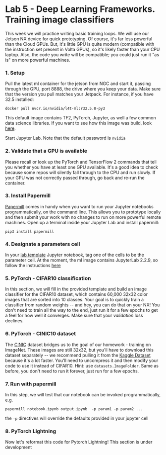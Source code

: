 # Lab 5 - Deep Learning Frameworks. Training image classifiers

This week we will practice writing basic training loops. We will use our Jetson NX device for quick prototyping. Of course, it's far less powerful than the Cloud GPUs. But, it's little GPU is quite modern (compatible with the instruction set present in Volta GPUs), so it's likely faster than your CPU laptop. Also, the code you write will be compatible; you could just run it "as is" on more powerful machines.

### 1. Setup
Pull the latest ml container for the jetson from NGC and start it, passing through the GPU, port 8888, the drive where you keep your data. Make sure that the version you pull matches your Jetpack. For instance, if you have 32.5 installed:
```
docker pull nvcr.io/nvidia/l4t-ml:r32.5.0-py3
```
This default image contains TF2, PyTorch, Jupyter, as well a few common data science libraries. If you want to see how this image was build, look [here](https://github.com/dusty-nv/jetson-containers).

Start Jupyter Lab.  Note that the default password is `nvidia`

### 2. Validate that a GPU is available
Please recall or look up the PyTorch and TensorFlow 2 commands that tell you whether you have at least one GPU available. It's a good idea to check because some repos will silently fall through to the CPU and run slowly. If your GPU was not correctly passed through, go back and re-run the container.

### 3. Install Papermill
[Papermill](https://papermill.readthedocs.io/en/latest/) comes in handy when you want to run your Jupyter notebooks programmatically, on the command line. This allows you to prototype locally and then submit your work with no changes to run on more powerful remote machines. Open up a terminal inside your Jupyter Lab and install papermill:
```
pip3 install papermill
```
### 4. Designate a parameters cell
In your [lab template](https://github.com/MIDS-scaling-up/v3/blob/main/week05/lab/cifar_lab.ipynb) Jupyter notebook, tag one of the cells to be the parameter cell. At the moment, the ml image contains JupyterLab 2.2.9, so follow the instructions [here](https://papermill.readthedocs.io/en/latest/usage-parameterize.html#jupyterlab-2-0-2-2-x)

### 5. PyTorch - CIFAR10 classification
In this section, we will fill in the provided template and build an image classifier for the CIFAR10 dataset, which contains 60,000 32x32 color images that are sorted into 10 classes. Your goal is to quickly train a classifier from random weights -- and hey, you can do that on your NX!  You don't need to train all the way to the end, just run it for a few epochs to get a feel for how well it converges. Make sure that your _validation_ loss declines.

### 6. PyTorch - CINIC10 dataset
The [CINIC](https://github.com/BayesWatch/cinic-10) dataset bridges us to the goal of our homework - training on ImageNet. These images are still 32x32, but you'll have to download this dataset separately -- we recommend pulling it from the [Kaggle Dataset](https://www.kaggle.com/mengcius/cinic10) because it's a lot faster. You'll need to uncompress it and then modify your code to use it instead of CIFAR10. Hint: use `datasets.ImageFolder`. Same as before, you don't need to run it forever, just run for a few epochs.

### 7. Run with papermill
In this step, we will test that our notebook can be invoked programmatically, e.g.
```
papermill notebook.ipynb output.ipynb  -p param1 -p param2 ...
```
the `-p` directives will override the defaults provided in your jupyter cell

### 8. PyTorch Lightning
Now let's reformat this code for Pytorch Lightning! This section is under development
